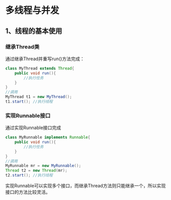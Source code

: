# 多线程与并发

## 1、线程的基本使用

### 继承Thread类

通过继承Thread并重写run()方法完成：

```java
class MyThread extends Thread{
    public void run(){
        //执行任务
    }
}
//调用
MyThread t1 = new MyThread();
t1.start();	//执行线程
```



### 实现Runnable接口

通过实现Runnable接口完成

```java
class MyRunnable implements Runnable{
    public void run(){
        //执行任务
    }
}
//调用
MyRunnable mr = new MyRunnable();
Thread t2 = new Thread(mr);
t2.start();	//执行线程	
```



实现Runnable可以实现多个接口，而继承Thread方法则只能继承一个，所以实现接口的方法比较灵活。